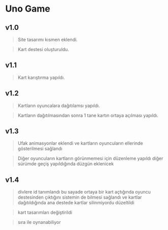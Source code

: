 # Uno Game

## v1.0

> Site tasarımı kısmen eklendi.

> Kart destesi oluşturuldu.

## v1.1

> Kart karıştırma yapıldı.

## v1.2

> Kartların oyuncalara dağıtılamsı yapıldı.

> Kartların dağıtılmasından sonra 1 tane kartın ortaya açılması yapıldı.

## v1.3

> Ufak animasyonlar eklendi ve kartların oyuncuların ellerinde gösterilmesi sağlandı

> Diğer oyuncuların kartların görünmemesi için düzenleme yapıldı diğer sürümde geçiş yapıldığında düzgün eklenicek

## v1.4

> divlere id tanımlandı bu sayade ortaya bir kart açtığında oyuncu destesinden çıktığını sistemin de bilmesi sağlandı ve kartlar dağıtıldığında ana destede kartlar silinmiyordu düzeltildi

> kart tasarımları değiştirildi

> sıra ile oynanabiliyor
